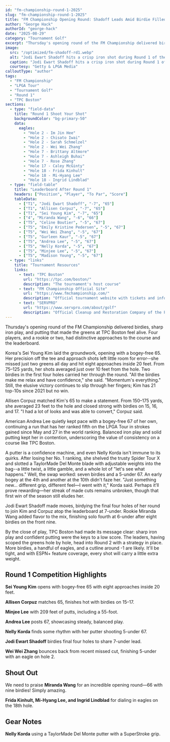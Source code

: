 ```yaml
---
id: "fm-championship-round-1-2025"
slug: "fm-championship-round-1-2025"
title: "FM Championship Opening Round: Shadoff Leads Amid Birdie Filled Action"
author: "George Hack"
authorId: "george-hack"
date: "2025-08-29"
category: "Tournament Golf"
excerpt: "Thursday's opening round of the FM Championship delivered birdies, sharp iron play, and putting that made the greens at TPC Boston feel alive. Four players, and a rookie or two, had distinctive approaches to the course and the leaderboard."
image:
  src: "/optimized/fm-shadoff-rd1.webp"
  alt: "Jodi Ewart Shadoff hits a crisp iron shot during Round 1 of the FM Championship"
  caption: "Jodi Ewart Shadoff hits a crisp iron shot during Round 1 of the FM Championship"
  courtesy: "Getty & LPGA Media"
calloutType: "author"
tags:
  - "FM Championship"
  - "LPGA Tour"
  - "Tournament Golf"
  - "Round 1"
  - "TPC Boston"
sections:
  - type: "field-data"
    title: "Round 1 Shoot Your Shot"
    backgroundColor: "bg-primary-50"
    data:
      eagles:
        - "Hole 2 - Im Jin Hee"
        - "Hole 2 - Chisato Iwai"
        - "Hole 2 - Sarah Schmelzel"
        - "Hole 2 - Wei Wei Zhang"
        - "Hole 7 - Brittany Altmore"
        - "Hole 7 - Ashleigh Buhai"
        - "Hole 7 - Rose Zhang"
        - "Hole 17 - Caley McGinty"
        - "Hole 18 - Frida Kinhult"
        - "Hole 18 - Mi-Hyang Lee"
        - "Hole 18 - Ingrid Lindblad"
  - type: "field-table"
    title: "Leaderboard After Round 1"
    headers: ["Position", "Player", "To Par", "Score"]
    tableData:
      - ["T1", "Jodi Ewart Shadoff", "-7", "65"]
      - ["T1", "Allisen Corpuz", "-7", "65"]
      - ["T1", "Sei Young Kim", "-7", "65"]
      - ["4", "Miranda Wang", "-6", "66"]
      - ["T5", "Celine Boutier", "-5", "67"]
      - ["T5", "Emily Kristine Pedersen", "-5", "67"]
      - ["T5", "Wei Wei Zhang", "-5", "67"]
      - ["T5", "Gurleen Kaur", "-5", "67"]
      - ["T5", "Andrea Lee", "-5", "67"]
      - ["T5", "Nelly Korda", "-5", "67"]
      - ["T5", "Minjee Lee", "-5", "67"]
      - ["T5", "Madison Young", "-5", "67"]
  - type: "links"
    title: "Tournament Resources"
    links:
      - text: "TPC Boston"
        url: "https://tpc.com/boston/"
        description: "The tournament's host course"
      - text: "FM Championship Official Site"
        url: "https://www.fmchampionship.com/"
        description: "Official tournament website with tickets and information"
      - text: "SERVPRO"
        url: "https://www.servpro.com/about/golf"
        description: "Official Cleanup and Restoration Company of the PGA TOUR"
---
```


Thursday's opening round of the FM Championship delivered birdies, sharp iron play, and putting that made the greens at TPC Boston feel alive. Four players, and a rookie or two, had distinctive approaches to the course and the leaderboard.

Korea's Sei Young Kim laid the groundwork, opening with a bogey-free 65. Her precision off the tee and approach shots left little room for error--she missed just two greens all day and hit eight approaches inside 20 feet. From 75–125 yards, her shots averaged just over 10 feet from the hole. Two birdies in the first four holes carried her through the round. "All the birdies make me relax and have confidence," she said. "Momentum's everything." Still, the elusive victory continues to slip through her fingers; Kim has 21 top-10s since 2021 but no win.

Allisen Corpuz matched Kim's 65 to make a statement. From 150–175 yards, she averaged 23 feet to the hole and closed strong with birdies on 15, 16, and 17. "I had a lot of looks and was able to convert," Corpuz said.

American Andrea Lee quietly kept pace with a bogey-free 67 of her own, continuing a run that has her ranked fifth on the LPGA Tour in strokes gained since May and 27 in the world ranking. Balanced iron play and solid putting kept her in contention, underscoring the value of consistency on a course like TPC Boston.

A putter is a confidence machine, and even Nelly Korda isn't immune to its quirks. After losing her No. 1 ranking, she shelved the trusty Spider Tour X and slotted a TaylorMade Del Monte blade with adjustable weights into the bag--a little twist, a little gamble, and a whole lot of "let's see what happens." Well, the swap worked: seven birdies and a 5-under 67. An early bogey at the 4th and another at the 10th didn't faze her. "Just something new… different grip, different feel—I went with it," Korda said. Perhaps it’ll prove rewarding—her streak of made cuts remains unbroken, though that first win of the season still eludes her.

Jodi Ewart Shadoff made moves, birdying the final four holes of her round to join Kim and Corpuz atop the leaderboard at 7-under. Rookie Miranda Wang added flavor to the mix, finishing solo fourth at 6-under after eight birdies on the front nine.

By the close of play, TPC Boston had made its message clear: sharp iron play and confident putting were the keys to a low score. The leaders, having scoped the greens hole by hole, head into Round 2 with a strategy in place. More birdies, a handful of eagles, and a cutline around -1 are likely. It'll be tight, and with ESPN+ feature coverage, every shot will carry a little extra weight.

## Round 1 Competition Highlights

**Sei Young Kim** opens with bogey-free 65 with eight approaches inside 20 feet.

**Allisen Corpuz** matches 65, finishes hot with birdies on 15–17.

**Minjee Lee** with 209 feet of putts, including a 55-foot.

**Andrea Lee** posts 67, showcasing steady, balanced play.

**Nelly Korda** finds some rhythm with her putter shooting 5-under 67.

**Jodi Ewart Shadoff** birdies final four holes to share 7-under lead.

**Wei Wei Zhang** bounces back from recent missed cut, finishing 5-under with an eagle on hole 2.

## Shout Out

We need to praise **Miranda Wang** for an incredible opening round—66 with nine birdies! Simply amazing.

**Frida Kinhult, Mi-Hyang Lee, and Ingrid Lindblad** for dialing in eagles on the 18th hole.

## Gear Notes

**Nelly Korda** using a TaylorMade Del Monte putter with a SuperStroke grip.
